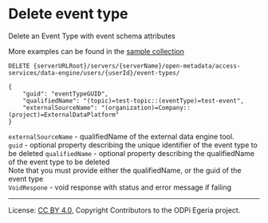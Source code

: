 <!-- SPDX-License-Identifier: CC-BY-4.0 -->
<!-- Copyright Contributors to the ODPi Egeria project. -->

# Delete event type

Delete an Event Type with event schema attributes

More examples can be found in the
[sample collection](samples/collections/DataEngine-topics-lineage_examples.postman_collection.json)

```
DELETE {serverURLRoot}/servers/{serverName}/open-metadata/access-services/data-engine/users/{userId}/event-types/

{
    "guid": "eventTypeGUID",
    "qualifiedName": "(topic)=test-topic::(eventType)=test-event",
    "externalSourceName": "(organization)=Company::(project)=ExternalDataPlatform"
}
```
`externalSourceName` - qualifiedName of the external data engine tool.<br>
`guid` - optional property describing the unique identifier of the event type to be deleted
`qualifiedName` - optional property describing the qualifiedName of the event type to be deleted<br>
Note that you must provide either the qualifiedName, or the guid of the event type <br>
`VoidRespone` - void response with status and error message if failing


----
License: [CC BY 4.0](https://creativecommons.org/licenses/by/4.0/),
Copyright Contributors to the ODPi Egeria project.







